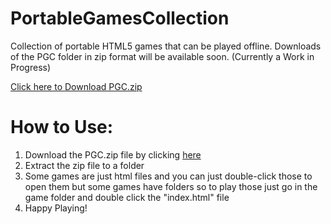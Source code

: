 # PortableGamesCollection
 Collection of portable HTML5 games that can be played offline.
 Downloads of the PGC folder in zip format will be available soon.
 (Currently a Work in Progress)

 [Click here to Download PGC.zip](https://github.com/metalfoxdev/PortableGamesCollection/raw/main/PGC.zip)

# How to Use:
 1. Download the PGC.zip file by clicking [here](https://github.com/metalfoxdev/PortableGamesCollection/raw/main/PGC.zip)
 2. Extract the zip file to a folder
 3. Some games are just html files and you can just double-click those to open them but some games have folders so to play those just go in the game folder and double click the "index.html" file
 4. Happy Playing!
